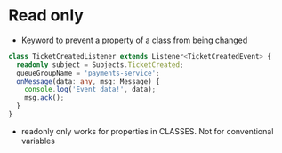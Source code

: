 # Read only

- Keyword to prevent a property of a class from being changed

```typescript
class TicketCreatedListener extends Listener<TicketCreatedEvent> {
  readonly subject = Subjects.TicketCreated;
  queueGroupName = 'payments-service';
  onMessage(data: any, msg: Message) {
    console.log('Event data!', data);
    msg.ack();
  }
}
```

- readonly only works for properties in CLASSES. Not for conventional variables
